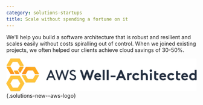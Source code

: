 ```yaml
---
category: solutions-startups
title: Scale without spending a fortune on it
---
```


We'll help you build a software architecture that is robust
and resilient and scales easily without costs spiralling out
of control. When we joined existing projects, we often helped
our clients achieve cloud savings of 30-50%.

![AWS Well-Architected](img/logo-aws-wa.png)
{.solutions-new--aws-logo}
